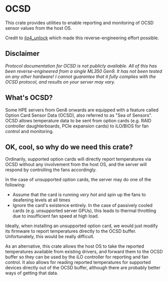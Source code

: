 # OCSD
This crate provides utilities to enable reporting and monitoring of OCSD sensor values
from the host OS.

Credit to [ilo4_unlock](https://github.com/kendallgoto/ilo4_unlock) which made this
reverse-engineering effort possible.

## Disclaimer
*Protocol documentation for OCSD is not publicly available.
All of this has been reverse-engineered from a single ML350 Gen9. It has not been
tested on any other hardware! I cannot guarantee that it fully complies with the
OCSD protocol, and results on your server may vary.*

## What's OCSD?
Some HPE servers from Gen8 onwards are equipped with a feature called
Option Card Sensor Data (OCSD), also referred to as "Sea of Sensors".
OCSD allows temperature data to be sent from option cards (e.g. RAID controller
daughterboards, PCIe expansion cards) to iLO/BIOS for fan control and monitoring.

## OK, cool, so why do we need this crate?
Ordinarily, supported option cards will directly report temperatures via OCSD
without any involvement from the host OS, and the server will respond by controlling
the fans accordingly.

In the case of unsupported option cards, the server may do one of the following:
- Assume that the card is running *very hot* and spin up the fans to deafening levels
  at all times
- Ignore the card's existence entirely. In the case of passively cooled cards (e.g.
  unsupported server GPUs), this leads to thermal throttling due to insufficient fan
  speed at high load.

Ideally, when installing an unsupported option card, we would just modify its firmware
to report temperatures directly to the OCSD buffer. Unfortunately, this would be
really difficult.

As an alternative, this crate allows the host OS to take the reported temperatures
available from existing drivers, and forward them to the OCSD buffer so they can
be used by the iLO controller for reporting and fan control.
It also allows for reading reported temperatures for supported devices directly out
of the OCSD buffer, although there are probably better ways of getting that data.
